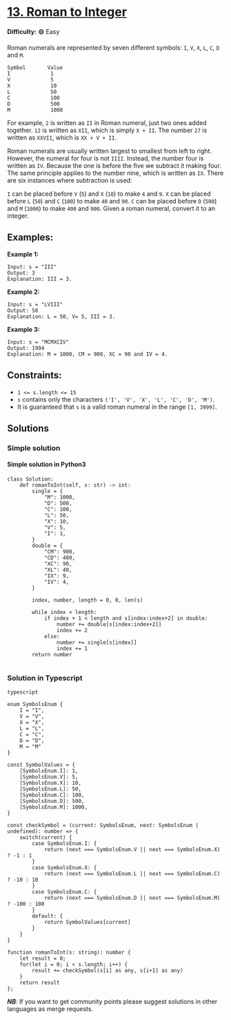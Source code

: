 # [13. Roman to Integer](https://leetcode.com/problems/roman-to-integer/description/)

**Difficulty:** :green_circle: Easy

Roman numerals are represented by seven different symbols: `I`, `V`, `X`, `L`, `C`, `D` and `M`.

```text
Symbol       Value
I             1
V             5
X             10
L             50
C             100
D             500
M             1000

```

For example, `2` is written as `II` in Roman numeral, just two ones added 
together. `12` is written as `XII`, which is simply `X + II`. The number `27`
is written as `XXVII`, which is `XX + V + II`.

Roman numerals are usually written largest to smallest from left to right. 
However, the numeral for four is not `IIII`. Instead, the number four is 
written as `IV`. Because the one is before the five we subtract it making 
four. The same principle applies to the number nine, which is written as `IX`.
There are six instances where subtraction is used:

`I` can be placed before `V` (`5`) and `X` (`10`) to make `4` and `9`. 
`X` can be placed before `L` (`50`) and `C` (`100`) to make `40` and `90`. 
`C` can be placed before `D` (`500`) and `M` (`1000`) to make `400` and `900`.
Given a roman numeral, convert it to an integer.

## Examples:

**Example 1:**

```text
Input: s = "III"
Output: 3
Explanation: III = 3.

```

**Example 2:**

```text
Input: s = "LVIII"
Output: 58
Explanation: L = 50, V= 5, III = 3.

```

**Example 3:**

```text
Input: s = "MCMXCIV"
Output: 1994
Explanation: M = 1000, CM = 900, XC = 90 and IV = 4.
```

## Constraints:

- `1 <= s.length <= 15`
- `s` contains only the characters `('I', 'V', 'X', 'L', 'C', 'D', 'M')`.
- It is guaranteed that `s` is a valid roman numeral in the range `[1, 3999]`.

## Solutions

### Simple solution 

#### Simple solution in Python3

```python3
class Solution:
    def romanToInt(self, s: str) -> int:
        single = {
            "M": 1000,
            "D": 500,
            "C": 100,
            "L": 50,
            "X": 10,
            "V": 5,
            "I": 1,
        }
        double = {
            "CM": 900,
            "CD": 400,
            "XC": 90,
            "XL": 40,
            "IX": 9,
            "IV": 4,
        }

        index, number, length = 0, 0, len(s)

        while index < length:
            if index + 1 < length and s[index:index+2] in double:
                number += double[s[index:index+2]]
                index += 2
            else:
                number += single[s[index]]
                index += 1
        return number
            
```

###  Solution in Typescript
```
typescript

enum SymbolsEnum {
    I = "I",
    V = "V",
    X = "X",
    L = "L",
    C = "C",
    D = "D",
    M = "M"
}

const SymbolValues = {
    [SymbolsEnum.I]: 1,
    [SymbolsEnum.V]: 5,
    [SymbolsEnum.X]: 10,
    [SymbolsEnum.L]: 50,
    [SymbolsEnum.C]: 100,
    [SymbolsEnum.D]: 500,
    [SymbolsEnum.M]: 1000,
}

const checkSymbol = (current: SymbolsEnum, next: SymbolsEnum | undefined): number => {
    switch(current) {
        case SymbolsEnum.I: {
            return (next === SymbolsEnum.V || next === SymbolsEnum.X) ? -1 : 1
        }
        case SymbolsEnum.X: {
            return (next === SymbolsEnum.L || next === SymbolsEnum.C) ? -10 : 10
        }
        case SymbolsEnum.C: {
            return (next === SymbolsEnum.D || next === SymbolsEnum.M) ? -100 : 100
        }
        default: {
            return SymbolValues[current]
        }
    }
}

function romanToInt(s: string): number {
    let result = 0;
    for(let i = 0; i < s.length; i++) {
        result += checkSymbol(s[i] as any, s[i+1] as any)
    }
    return result
};

```

***NB***: If you want to get community points please suggest solutions in other languages as merge requests.

